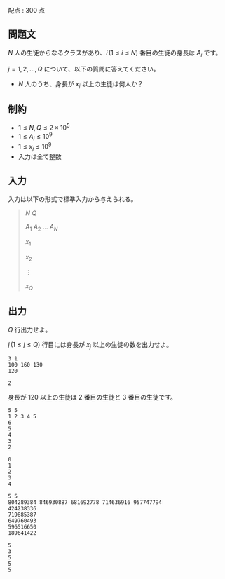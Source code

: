 配点 : $300$ 点

## 問題文

$N$ 人の生徒からなるクラスがあり、$i\,(1 \leq i \leq N)$ 番目の生徒の身長は $A_i$ です。

$j=1,2,\ldots,Q$ について、以下の質問に答えてください。

- $N$ 人のうち、身長が $x_j$ 以上の生徒は何人か？

## 制約

- $1 \leq N,Q \leq 2 \times 10^5$
- $1 \leq A_i \leq 10^9$
- $1 \leq x_j \leq 10^9$
- 入力は全て整数

## 入力

入力は以下の形式で標準入力から与えられる。

> $N$ $Q$
> 
> $A_1$ $A_2$ $\ldots$ $A_N$
> 
> $x_1$
> 
> $x_2$
> 
> $\vdots$
> 
> $x_Q$

## 出力

$Q$ 行出力せよ。

$j\,(1 \leq j \leq Q)$ 行目には身長が $x_j$ 以上の生徒の数を出力せよ。

```input1
3 1
100 160 130
120
```

```output1
2
```

身長が $120$ 以上の生徒は $2$ 番目の生徒と $3$ 番目の生徒です。

```input2
5 5
1 2 3 4 5
6
5
4
3
2
```

```output2
0
1
2
3
4
```

```input3
5 5
804289384 846930887 681692778 714636916 957747794
424238336
719885387
649760493
596516650
189641422
```

```output3
5
3
5
5
5
```